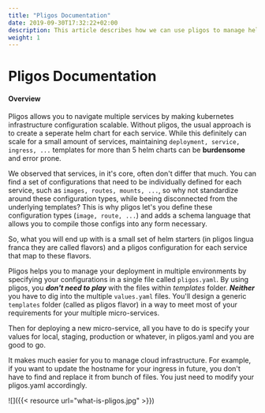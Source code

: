 ```yaml
---
title: "Pligos Documentation"
date: 2019-09-30T17:32:22+02:00
description: This article describes how we can use pligos to manage helm charts easily.
weight: 1
---
```


<h1>Pligos Documentation</h1>

#### Overview

Pligos allows you to navigate multiple services by making kubernetes
infrastructure configuration scalable. Without pligos, the usual
approach is to create a seperate helm chart for each service. While
this definitely can scale for a small amount of services, maintaining
`deployment, service, ingress, ...` templates for more than 5 helm
charts can be **burdensome** and error prone.

We observed that services, in it's core, often don't differ that
much. You can find a set of configurations that need to be
individually defined for each service, such as `images, routes,
mounts, ...`, so why not standardize around these configuration types,
while beeing disconnected from the underlying templates? This is why
pligos let's you define these configuration types (`image, route,
...`) and adds a schema language that allows you to compile those
configs into any form necessary.

So, what you will end up with is a small set of helm starters (in
pligos lingua franca they are called flavors) and a pligos
configuration for each service that map to these flavors.

Pligos helps you to manage your deployment in multiple environments by specifying your configurations in a single file called `pligos.yaml`. By using pligos, you ***don't need to play*** with the files within *templates* folder. ***Neither*** you have to dig into the multiple `values.yaml` files. You'll design a generic `templates` folder (called as pligos flavor) in a way to meet most of your requirements for your multiple micro-services.

Then for deploying a new micro-service, all you have to do is specify your values for local, staging, production or whatever, in pligos.yaml and you are good to go.

It makes much easier for you to manage cloud infrastructure. For example, if you want to update the hostname for your ingress in future, you don't have to find and replace it from bunch of files. You just need to modify your pligos.yaml accordingly.

![]({{< resource url="what-is-pligos.jpg" >}})